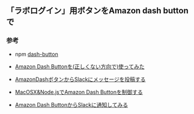 ## 「ラボログイン」用ボタンをAmazon dash buttonで

### 参考
* npm [dash-button](https://www.npmjs.com/package/dash-button)
  
* [Amazon Dash Buttonを(正しくない方向で)使ってみた](https://qiita.com/takustaqu/items/8539b33780c9675c8657)
* [AmazonDashボタンからSlackにメッセージを投稿する](https://qiita.com/Satopppy/items/85a03a403aee2703efab)
* [MacOSX&Node.jsでAmazon Dash Buttonを制御する](https://qiita.com/Sugima/items/39caa4f08ca022514a46)
* [Amazon Dash ButtonからSlackに通知してみる](https://qiita.com/berukan/items/f1cd63f35298586f20c4)

